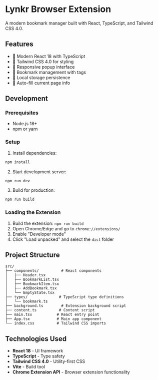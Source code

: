 # Lynkr Browser Extension

A modern bookmark manager built with React, TypeScript, and Tailwind CSS 4.0.

## Features

- 🚀 Modern React 18 with TypeScript
- 🎨 Tailwind CSS 4.0 for styling
- 📱 Responsive popup interface
- 🔖 Bookmark management with tags
- 💾 Local storage persistence
- 🎯 Auto-fill current page info

## Development

### Prerequisites

- Node.js 18+
- npm or yarn

### Setup

1. Install dependencies:

```bash
npm install
```

2. Start development server:

```bash
npm run dev
```

3. Build for production:

```bash
npm run build
```

### Loading the Extension

1. Build the extension: `npm run build`
2. Open Chrome/Edge and go to `chrome://extensions/`
3. Enable "Developer mode"
4. Click "Load unpacked" and select the `dist` folder

## Project Structure

```
src/
├── components/          # React components
│   ├── Header.tsx
│   ├── BookmarkList.tsx
│   ├── BookmarkItem.tsx
│   ├── AddBookmark.tsx
│   └── EmptyState.tsx
├── types/              # TypeScript type definitions
│   └── bookmark.ts
├── background.ts        # Extension background script
├── content.ts          # Content script
├── main.tsx           # React entry point
├── App.tsx            # Main app component
└── index.css          # Tailwind CSS imports
```

## Technologies Used

- **React 18** - UI framework
- **TypeScript** - Type safety
- **Tailwind CSS 4.0** - Utility-first CSS
- **Vite** - Build tool
- **Chrome Extension API** - Browser extension functionality


